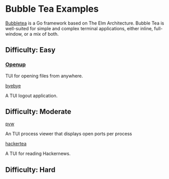 # Bubble Tea Examples

[Bubbletea](https://github.com/charmbracelet/bubbletea) is a Go framework based on The Elm Architecture. Bubble Tea is well-suited for simple and complex terminal applications, either inline, full-window, or a mix of both.

## Difficulty: Easy
### [Openup](https://github.com/Horryportier/openup)

TUI for opening files from anywhere.

[byebye](https://github.com/nkxxll/byebye.git)

A TUI logout application.

## Difficulty: Moderate

[pvw](https://github.com/allyring/pvw)

An TUI process viewer that displays open ports per process

[hackertea](https://github.com/KarolosLykos/hackertea)

A TUI for reading Hackernews.

## Difficulty: Hard
